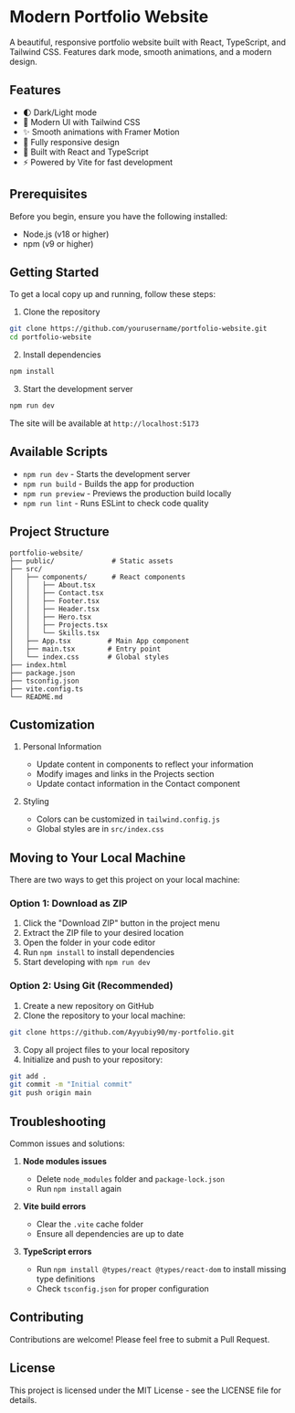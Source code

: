 # Modern Portfolio Website

A beautiful, responsive portfolio website built with React, TypeScript, and Tailwind CSS. Features dark mode, smooth animations, and a modern design.

## Features

- 🌓 Dark/Light mode
- 🎨 Modern UI with Tailwind CSS
- ✨ Smooth animations with Framer Motion
- 📱 Fully responsive design
- 🚀 Built with React and TypeScript
- ⚡ Powered by Vite for fast development

## Prerequisites

Before you begin, ensure you have the following installed:
- Node.js (v18 or higher)
- npm (v9 or higher)

## Getting Started

To get a local copy up and running, follow these steps:

1. Clone the repository
```bash
git clone https://github.com/yourusername/portfolio-website.git
cd portfolio-website
```

2. Install dependencies
```bash
npm install
```

3. Start the development server
```bash
npm run dev
```

The site will be available at `http://localhost:5173`

## Available Scripts

- `npm run dev` - Starts the development server
- `npm run build` - Builds the app for production
- `npm run preview` - Previews the production build locally
- `npm run lint` - Runs ESLint to check code quality

## Project Structure

```
portfolio-website/
├── public/              # Static assets
├── src/
│   ├── components/      # React components
│   │   ├── About.tsx
│   │   ├── Contact.tsx
│   │   ├── Footer.tsx
│   │   ├── Header.tsx
│   │   ├── Hero.tsx
│   │   ├── Projects.tsx
│   │   └── Skills.tsx
│   ├── App.tsx         # Main App component
│   ├── main.tsx        # Entry point
│   └── index.css       # Global styles
├── index.html
├── package.json
├── tsconfig.json
├── vite.config.ts
└── README.md
```

## Customization

1. Personal Information
   - Update content in components to reflect your information
   - Modify images and links in the Projects section
   - Update contact information in the Contact component

2. Styling
   - Colors can be customized in `tailwind.config.js`
   - Global styles are in `src/index.css`

## Moving to Your Local Machine

There are two ways to get this project on your local machine:

### Option 1: Download as ZIP

1. Click the "Download ZIP" button in the project menu
2. Extract the ZIP file to your desired location
3. Open the folder in your code editor
4. Run `npm install` to install dependencies
5. Start developing with `npm run dev`

### Option 2: Using Git (Recommended)

1. Create a new repository on GitHub
2. Clone the repository to your local machine:
```bash
git clone https://github.com/Ayyubiy90/my-portfolio.git
```
3. Copy all project files to your local repository
4. Initialize and push to your repository:
```bash
git add .
git commit -m "Initial commit"
git push origin main
```

## Troubleshooting

Common issues and solutions:

1. **Node modules issues**
   - Delete `node_modules` folder and `package-lock.json`
   - Run `npm install` again

2. **Vite build errors**
   - Clear the `.vite` cache folder
   - Ensure all dependencies are up to date

3. **TypeScript errors**
   - Run `npm install @types/react @types/react-dom` to install missing type definitions
   - Check `tsconfig.json` for proper configuration

## Contributing

Contributions are welcome! Please feel free to submit a Pull Request.

## License

This project is licensed under the MIT License - see the LICENSE file for details.